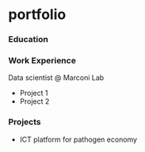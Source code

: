 # portfolio

### Education


### Work Experience

Data scientist @ Marconi Lab
- Project 1
- Project 2


### Projects
- ICT platform for pathogen economy